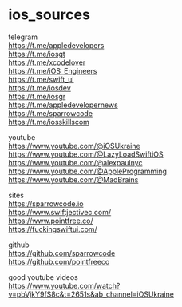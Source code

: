# ios_sources

telegram \
https://t.me/appledevelopers \
https://t.me/iosgt \
https://t.me/xcodelover \
https://t.me/iOS_Engineers \
https://t.me/swift_ui \
https://t.me/iosdev \
https://t.me/iosgr \
https://t.me/appledevelopernews \
https://t.me/sparrowcode \
https://t.me/iosskillscom 

youtube  \
https://www.youtube.com/@iOSUkraine \
https://www.youtube.com/@LazyLoadSwiftiOS \
https://www.youtube.com/@alexpaulnyc \
https://www.youtube.com/@AppleProgramming \
https://www.youtube.com/@MadBrains 

sites \
https://sparrowcode.io \
https://www.swiftjectivec.com/ \
https://www.pointfree.co/  \
https://fuckingswiftui.com/

github \
https://github.com/sparrowcode \
https://github.com/pointfreeco 

good youtube videos \
https://www.youtube.com/watch?v=pbVjkY9fS8c&t=2651s&ab_channel=iOSUkraine 
